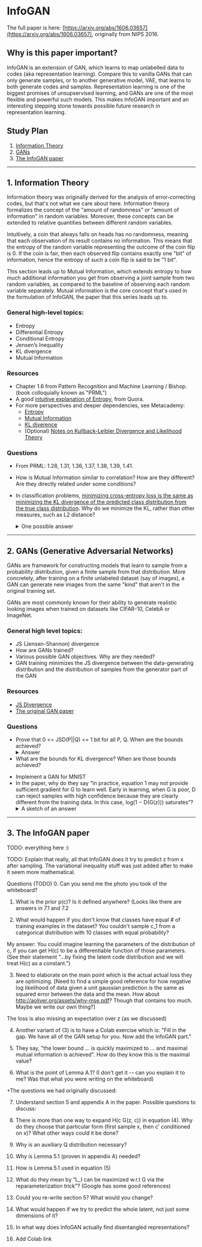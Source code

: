 # InfoGAN

The full paper is here: [https://arxiv.org/abs/1606.03657](https://arxiv.org/abs/1606.03657), originally from NIPS 2016.

## Why is this paper important?

InfoGAN is an extension of GAN, which learns to map unlabelled data to codes (aka representation learning). Compare this to vanilla GANs that can only generate samples, or to another generative model, VAE, that learns to both generate codes and samples. Representation learning is one of the biggest promises of unsupservised learning, and GANs are one of the most flexible and powerful such models. This makes InfoGAN important and an interesting stepping stone towards possible future research in representation learning.

## Study Plan

1. [Information Theory](#1-information-theory)
2. [GANs](#2-gans-generative-adversarial-networks)
3. [The InfoGAN paper](#3-the-infogan-paper)

***

## 1. Information Theory

Information theory was originally derived for the analysis of error-correcting codes, but that's not what we care about here. Information theory formalizes the concept of the "amount of randomness" or "amount of information" in random variables. Moreover, these concepts can be extended to relative quantities between different random variables.

Intuitively, a coin that always falls on heads has no randomness, meaning that each observation of its result contains no information. This means that the entropy of the random variable representing the outcome of the coin flip is 0. If the coin is fair, then each observed flip contains exactly one "bit" of information, hence the entropy of such a coin flip is said to be "1 bit".

This section leads up to Mutual Information, which extends entropy to how much additional information you get from observing a joint sample from two random variables, as compared to the baseline of observing each random variable separately. Mutual information is the core concept that's used in the formulation of InfoGAN, the paper that this series leads up to.

### General high-level topics:

 - Entropy
 - Differential Entropy
 - Conditional Entropy
 - Jensen’s Inequality
 - KL divergence
 - Mutual Information

### Resources

 - Chapter 1.6 from Pattern Recognition and Machine Learning / Bishop. (book colloquially known as "PRML")
 - A good [intuitive explanation of Entropy](https://www.quora.com/What-is-an-intuitive-explanation-of-the-concept-of-entropy-in-information-theory/answer/Peter-Gribble), from Quora.
 - For more perspectives and deeper dependencies, see Metacademy:
   - [Entropy](https://metacademy.org/graphs/concepts/entropy)
   - [Mutual Information](https://metacademy.org/graphs/concepts/mutual_information)
   - [KL diverence](https://metacademy.org/graphs/concepts/kl_divergence)
   - (Optional) [Notes on Kullback-Leibler Divergence and Likelihood Theory](https://arxiv.org/pdf/1404.2000.pdf)

### Questions
 - From PRML: 1.28, 1.31, 1.36, 1.37, 1.38, 1.39, 1.41.
 - How is Mutual Information similar to correlation? How are they different? Are they directly related under some conditions?
 - In classification problems, [minimizing cross-entropy loss is the same as minimizing the KL divergence 
   of the predicted class distribution from the true class distribution](https://ai.stackexchange.com/questions/3065/why-has-cross-entropy-become-the-classification-standard-loss-function-and-not-k/4185). Why do we minimize the KL, rather
   than other measures, such as L2 distance?
   <details><summary>One possible answer</summary>
   In classification problem: One natural measure of “goodness” is the likelihood or marginal prob of observed values. By definition, it’s P(Y | X; params), which is Sum_i P(Y = yi | X; params). This says that we want to maximize the probability of producing the “correct” yi class only, and don’t really care to push down the probability of incorrect class like L2 loss would.
 
   E.g., suppose the true label y = [0, 1, 0] (one-hot of class label {1, 2, 3}), and the softmax of the final layer in NN is y’ = [0.2, 0.5, 0.3]. One could use L2 between these two distributions, but if instead we minimize KL divergence KL(y || y’), which is equivalent to minimizing cross-entropy loss (the standard loss everyone uses to solve this problem), we would compute 0 * log(0) + 1 * log (0.5) + 0 * log(0) = log(0.5), which describes exactly the log likelihood of the label being class 2 for this particular training example. Here choosing to minimize KL means we’re maximizing the data likelihood. I think it could also be reasonable to use L2, but we would be maximizing the data likelihood + “unobserved anti-likelihood” :) (my made up word) meaning we want to kill off all those probabilities of predicting wrong labels as well. Another reason L2 is less prefered might be that L2 involves looping over all class labels whereas KL can look only at the correct class when computing the loss.
   </details>

***

## 2. GANs (Generative Adversarial Networks)

GANs are framework for constructing models that learn to sample from a
probability distribution, given a finite sample from that distribution.
More concretely, after training on a finite unlabeled dataset (say of images), 
a GAN can generate new images from the same "kind" that aren't in the original
training set.

GANs are most commonly known for their ability to generate realistic
looking images when trained on datasets like CIFAR-10, CelebA or ImageNet.

### General high level topics:
 - JS (Jensen-Shannon) divergence
 - How are GANs trained?
 - Various possible GAN objectives. Why are they needed?
 - GAN training minimizes the JS divergence between the data-generating distribution and the distribution of samples from the generator part of the GAN

### Resources
 - [JS Divergence](https://en.wikipedia.org/wiki/Jensen%E2%80%93Shannon_divergence)
 - [The original GAN paper](https://arxiv.org/abs/1406.2661)

### Questions
  - Prove that 0 <= JSD(P||Q) <= 1 bit for all P, Q. When are the bounds achieved?
    <details><summary>Answer</summary>Start <a href="https://en.wikipedia.org/wiki/Jensen-Shannon_divergence#Relation_to_mutual_information">here</a>
    </details>
  - What are the bounds for KL divergence? When are those bounds achieved?
<!--- TODO:  - Why is it called the Jensen-Shannon divergence? --->
  - Implement a GAN for MNIST
  - In the paper, why do they say “In practice, equation 1 may not provide sufficient gradient for G to learn well. Early in learning, when G is poor, D can reject samples with high confidence because they are clearly different from the training data. In this case, log(1 − D(G(z))) saturates”?
    <details><summary>A sketch of an answer</summary>
      <a href="/assets/gan_gradient.pdf">Understanding the vanishing generator gradients point in the GAN paper</a>
    </details>

***

## 3. The InfoGAN paper

TODO: everything here :)

TODO: Explain that really, all that InfoGAN does it try to predict z from x after sampling. The variational inequality stuff was just added after to make it seem more mathematical.

Questions (TODO) 
 0. Can you send me the photo you took of the whiteboard?

1. What is the prior p(c)? Is it defined anywhere?
(Looks like there are answers in 7.1 and 7.2

2. What would happen if you don't know that classes have equal # of training examples in the dataset? You couldn't sample c_1 from a categorical distribution with 10 classes with equal probability?

My answer: You could imagine learning the parameters of the distribution of c, if you can get H(c) to be a differentiable function of those parameters. (See their statement "...by fixing the latent code distribution and we will treat H(c) as a constant.")

3. Need to elaborate on the main point which is the actual actual loss they are optimizing. [Need to find a simple good reference for how negative log likelihood of data given a unit gaussian prediction is the same as squared error between the data and the mean. How about http://aoliver.org/assets/why-mse.pdf? Though that contains too much. Maybe we write our own thing?]

The loss is also missing an expectation over z (as we discussed)

4.  Another variant of (3) is to have a Colab exercise which is: "Fill in the gap. We have all of the GAN setup for you. Now add the InfoGAN part."

5. They say, "the lower bound ... is quickly maximized to ... and maximal mutual information is achieved". How do they know this is the maximal value?

6. What is the point of Lemma A.1? (I don't get it -- can you explain it to me? Was that what you were writing on the whiteboard)

+The questions we had originally discussed:

7. Understand section 5 and appendix A in the paper. Possible questions to discuss:

8. There is more than one way to expand H(c	G(z, c)) in equation (4). Why do they choose that particular form (first sample x, then c’ conditioned on x)? What other ways could it be done?

9. Why is an auxiliary Q distribution necessary?

10. Why is Lemma 5.1 (proven in appendix A) needed?

11. How is Lemma 5.1 used in equation (5)

12. What do they mean by “L_I can be maximized w.r.t G via the reparameterization trick”? (Google 
has some good references)

13. Could you re-write section 5? What would you change?
14. What would happen if we try to predict the whole latent, not just some dimensions of it?
15. In what way does InfoGAN actually find disentangled representations?
16. Add Colab link

